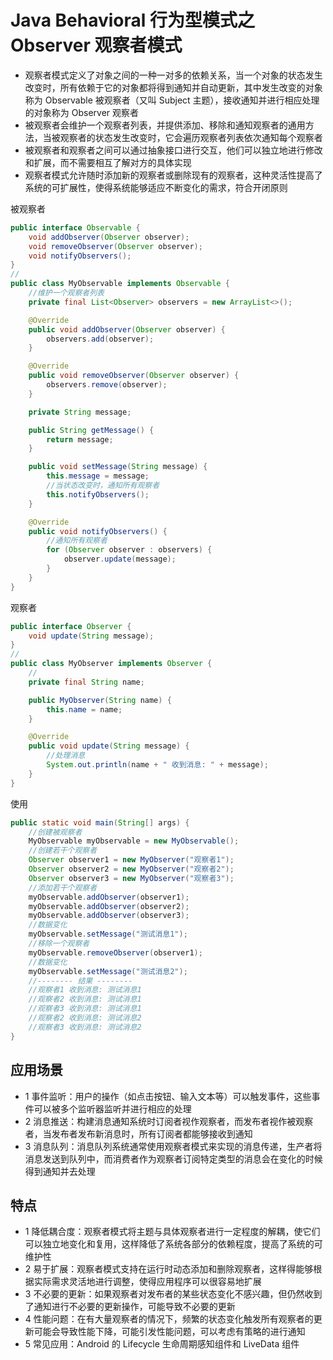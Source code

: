 # Java Behavioral 行为型模式之 Observer 观察者模式
- 观察者模式定义了对象之间的一种一对多的依赖关系，当一个对象的状态发生改变时，所有依赖于它的对象都将得到通知并自动更新，其中发生改变的对象称为 Observable 被观察者（又叫 Subject 主题），接收通知并进行相应处理的对象称为 Observer 观察者
- 被观察者会维护一个观察者列表，并提供添加、移除和通知观察者的通用方法，当被观察者的状态发生改变时，它会遍历观察者列表依次通知每个观察者
- 被观察者和观察者之间可以通过抽象接口进行交互，他们可以独立地进行修改和扩展，而不需要相互了解对方的具体实现
- 观察者模式允许随时添加新的观察者或删除现有的观察者，这种灵活性提高了系统的可扩展性，使得系统能够适应不断变化的需求，符合开闭原则

被观察者
```java
public interface Observable {
    void addObserver(Observer observer);
    void removeObserver(Observer observer);
    void notifyObservers();
}
//
public class MyObservable implements Observable {
    //维护一个观察者列表
    private final List<Observer> observers = new ArrayList<>();

    @Override
    public void addObserver(Observer observer) {
        observers.add(observer);
    }

    @Override
    public void removeObserver(Observer observer) {
        observers.remove(observer);
    }

    private String message;

    public String getMessage() {
        return message;
    }

    public void setMessage(String message) {
        this.message = message;
        //当状态改变时，通知所有观察者
        this.notifyObservers();
    }

    @Override
    public void notifyObservers() {
        //通知所有观察者
        for (Observer observer : observers) {
            observer.update(message);
        }
    }
}
```

观察者
```java
public interface Observer {
    void update(String message);
}
//
public class MyObserver implements Observer {
    //
    private final String name;

    public MyObserver(String name) {
        this.name = name;
    }

    @Override
    public void update(String message) {
        //处理消息
        System.out.println(name + " 收到消息: " + message);
    }
}
```

使用
```java
public static void main(String[] args) {
    //创建被观察者
    MyObservable myObservable = new MyObservable();
    //创建若干个观察者
    Observer observer1 = new MyObserver("观察者1");
    Observer observer2 = new MyObserver("观察者2");
    Observer observer3 = new MyObserver("观察者3");
    //添加若干个观察者
    myObservable.addObserver(observer1);
    myObservable.addObserver(observer2);
    myObservable.addObserver(observer3);
    //数据变化
    myObservable.setMessage("测试消息1");
    //移除一个观察者
    myObservable.removeObserver(observer1);
    //数据变化
    myObservable.setMessage("测试消息2");
    //-------- 结果 --------
    //观察者1 收到消息: 测试消息1
    //观察者2 收到消息: 测试消息1
    //观察者3 收到消息: 测试消息1
    //观察者2 收到消息: 测试消息2
    //观察者3 收到消息: 测试消息2
}
```

## 应用场景
- 1 事件监听：用户的操作（如点击按钮、输入文本等）可以触发事件，这些事件可以被多个监听器监听并进行相应的处理
- 2 消息推送：构建消息通知系统时订阅者视作观察者，而发布者视作被观察者，当发布者发布新消息时，所有订阅者都能够接收到通知
- 3 消息队列：消息队列系统通常使用观察者模式来实现的消息传递，生产者将消息发送到队列中，而消费者作为观察者订阅特定类型的消息会在变化的时候得到通知并去处理

## 特点
- 1 降低耦合度：观察者模式将主题与具体观察者进行一定程度的解耦，使它们可以独立地变化和复用，这样降低了系统各部分的依赖程度，提高了系统的可维护性
- 2 易于扩展：观察者模式支持在运行时动态添加和删除观察者，这样得能够根据实际需求灵活地进行调整，使得应用程序可以很容易地扩展
- 3 不必要的更新：如果观察者对发布者的某些状态变化不感兴趣，但仍然收到了通知进行不必要的更新操作，可能导致不必要的更新
- 4 性能问题：在有大量观察者的情况下，频繁的状态变化触发所有观察者的更新可能会导致性能下降，可能引发性能问题，可以考虑有策略的进行通知
- 5 常见应用：Android 的 Lifecycle 生命周期感知组件和 LiveData 组件


